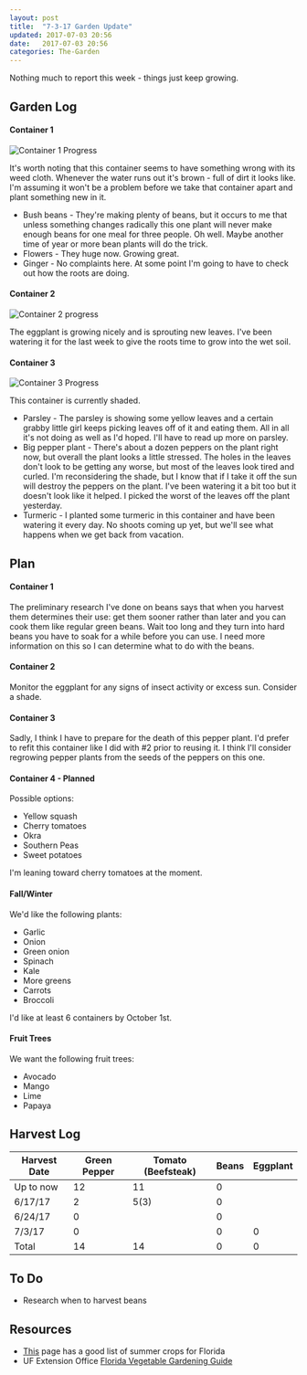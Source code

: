 ```yaml
---
layout: post
title:  "7-3-17 Garden Update"
updated: 2017-07-03 20:56
date:   2017-07-03 20:56
categories: The-Garden
---
```

Nothing much to report this week - things just keep growing.

## Garden Log ##

#### Container 1

![Container 1 Progress]({{site.basepath}}/img/IMG_20170701_080514492.jpg)

It's worth noting that this container seems to have something wrong with its weed cloth. Whenever the water runs out it's brown - full of dirt it looks like. I'm assuming it won't be a problem before we take that container apart and plant something new in it.

* Bush beans - They're making plenty of beans, but it occurs to me that unless something changes radically this one plant will never make enough beans for one meal for three people. Oh well. Maybe another time of year or more bean plants will do the trick. 
* Flowers - They huge now. Growing great.
* Ginger - No complaints here. At some point I'm going to have to check out how the roots are doing.

#### Container 2

![Container 2 progress]({{site.basepath}}/img/IMG_20170701_080430304_HDR.jpg)

The eggplant is growing nicely and is sprouting new leaves. I've been watering it for the last week to give the roots time to grow into the wet soil.

#### Container 3

![Container 3 Progress]({{site.basepath}}/img/IMG_20170701_080424967_HDR.jpg)

This container is currently shaded. 

* Parsley - The parsley is showing some yellow leaves and a certain grabby little girl keeps picking leaves off of it and eating them. All in all it's not doing as well as I'd hoped. I'll have to read up more on parsley.
* Big pepper plant - There's about a dozen peppers on the plant right now, but overall the plant looks a little stressed. The holes in the leaves don't look to be getting any worse, but most of the leaves look tired and curled. I'm reconsidering the shade, but I know that if I take it off the sun will destroy the peppers on the plant. I've been watering it a bit too but it doesn't look like it helped. I picked the worst of the leaves off the plant yesterday.
* Turmeric - I planted some turmeric in this container and have been watering it every day. No shoots coming up yet, but we'll see what happens when we get back from vacation.

## Plan ##

#### Container 1

The preliminary research I've done on beans says that when you harvest them determines their use: get them sooner rather than later and you can cook them like regular green beans. Wait too long and they turn into hard beans you have to soak for a while before you can use. I need more information on this so I can determine what to do with the beans.

#### Container 2

Monitor the eggplant for any signs of insect activity or excess sun. Consider a shade.

#### Container 3

Sadly, I think I have to prepare for the death of this pepper plant. I'd prefer to refit this container like I did with #2 prior to reusing it. I think I'll consider regrowing pepper plants from the seeds of the peppers on this one.

#### Container 4 - Planned

Possible options:

* Yellow squash 
* Cherry tomatoes
* Okra
* Southern Peas
* Sweet potatoes

I'm leaning toward cherry tomatoes at the moment.

#### Fall/Winter

We'd like the following plants:

* Garlic
* Onion
* Green onion
* Spinach
* Kale
* More greens
* Carrots
* Broccoli

I'd like at least 6 containers by October 1st. 

#### Fruit Trees

We want the following fruit trees:

* Avocado
* Mango
* Lime
* Papaya

## Harvest Log ##

| Harvest Date | Green Pepper | Tomato (Beefsteak) | Beans | Eggplant |
|--------------|--------------|--------------------|-------|----------|
| Up to now | 12 | 11 | 0 | 
| 6/17/17 | 2 | 5(3) | 0 |
| 6/24/17 | 0 |  | 0 |
| 7/3/17 | 0 | | 0 | 0|
| Total | 14 | 14 | 0 | 0 |


## To Do ##

* Research when to harvest beans

## Resources ##
* [This](http://www.foginfo.org/2014/06/05/summer-gardening-in-florida-its-hot-hot-hot/) page has a good list of summer crops for Florida
* UF Extension Office [Florida Vegetable Gardening Guide](http://edis.ifas.ufl.edu/pdffiles/vh/vh02100.pdf)

